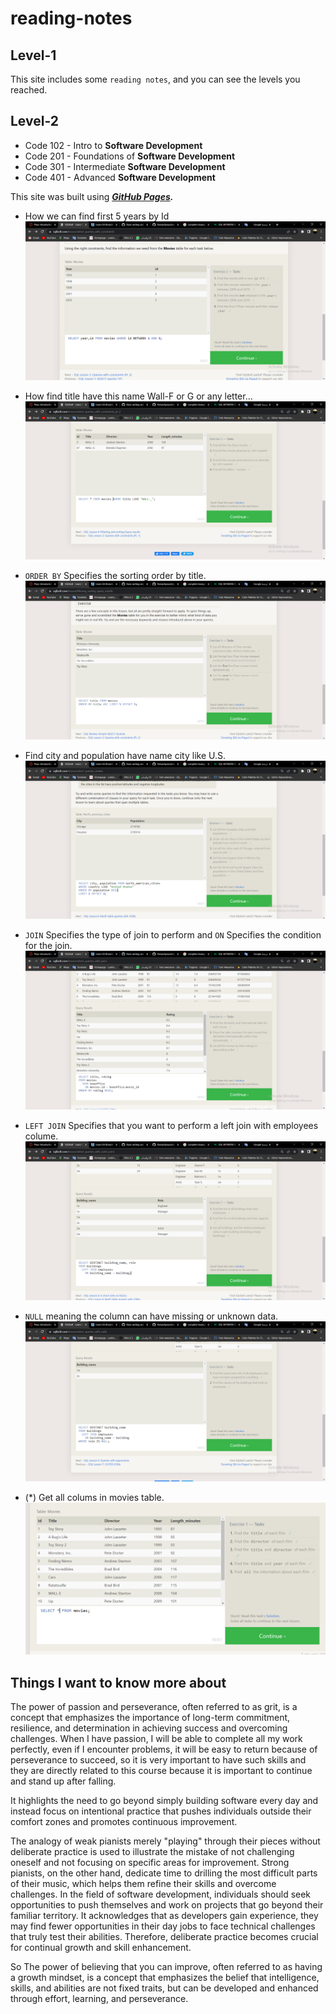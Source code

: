 # reading-notes

## Level-1

This site includes some `reading notes`, and you can see the levels you reached.

## Level-2

* Code 102 - Intro to **Software Development**
* Code 201 - Foundations of **Software Development**
* Code 301 - Intermediate **Software Development**
* Code 401 - Advanced **Software Development**

This site was built using ___[GitHub Pages](https://github.com/YamanAyoun).___

* How we can find first 5 years by Id
![Sql Image](/Screenshot%20(76).png)

* How find title have this name Wall-F or G or any letter...
![Sql Image](/Screenshot%20(77).png)

* `ORDER BY` Specifies the sorting order by title.
![Sql Image](/Screenshot%20(78).png)

* Find city and population have name city like U.S.
![Sql Image](/Screenshot%20(79).png)

* `JOIN` Specifies the type of join to perform and `ON` Specifies the condition for the join.
![Sql Image](/Screenshot%20(80).png)

* `LEFT JOIN` Specifies that you want to perform a left join with employees colume.
![Sql Image](/Screenshot%20(81).png)

* `NULL` meaning the column can have missing or unknown data.
![Sql Image](/Screenshot%20(82).png)

* (*) Get all colums in movies table.
![Sql Image](/Screenshot%20(83).png)


## Things I want to know more about

The power of passion and perseverance, often referred to as grit, is a concept that emphasizes the importance of long-term commitment, resilience, and determination in achieving success and overcoming challenges. When I have passion, I will be able to complete all my work perfectly, even if I encounter problems, it will be easy to return because of perseverance to succeed, so it is very important to have such skills and they are directly related to this course because it is important to continue and stand up after falling.


It highlights the need to go beyond simply building software every day and instead focus on intentional practice that pushes individuals outside their comfort zones and promotes continuous improvement.

The analogy of weak pianists merely "playing" through their pieces without deliberate practice is used to illustrate the mistake of not challenging oneself and not focusing on specific areas for improvement. Strong pianists, on the other hand, dedicate time to drilling the most difficult parts of their music, which helps them refine their skills and overcome challenges. In the field of software development, individuals should seek opportunities to push themselves and work on projects that go beyond their familiar territory. It acknowledges that as developers gain experience, they may find fewer opportunities in their day jobs to face technical challenges that truly test their abilities. Therefore, deliberate practice becomes crucial for continual growth and skill enhancement.


So The power of believing that you can improve, often referred to as having a growth mindset, is a concept that emphasizes the belief that intelligence, skills, and abilities are not fixed traits, but can be developed and enhanced through effort, learning, and perseverance. 

